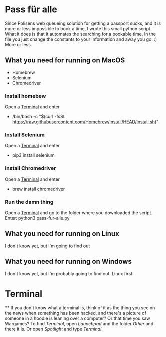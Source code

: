 # Pass für alle

Since Polisens web queueing solution for getting a passport sucks, and it is more or less impossible to book a time, I wrote this small python script. What it does is that it automates the searching for a bookable time. In the file you just change the constants to your information and away you go. :) More or less.

## What you need for running on MacOS

* Homebrew
* Selenium
* Chromedriver

### Install homebew
Open a [Terminal](#terminal) and enter
* /bin/bash -c "$(curl -fsSL https://raw.githubusercontent.com/Homebrew/install/HEAD/install.sh)"

### Install Selenium
Open a [Terminal](#terminal) and enter
* pip3 install selenium

### Install Chromedriver
Open a [Terminal](#terminal) and enter
* brew install chromedriver

### Run the damn thing
Open a [Terminal](#terminal) and go to the folder where you downloaded the script. Enter: python3 pass-fur-alle.py

## What you need for running on Linux

I don't know yet, but I'm going to find out

## What you need for running on Windows

I don't know yet, but I'm probably going to find out. Linux first.

# Terminal
** If you don't know what a terminal is, think of it as the thing you see on the news when something has been hacked, and there's a picture of someone in a hoodie is leaning over a computer? Or that time you saw Wargames?
To find *Terminal*, open *Launchpad* and the folder *Other* and there it is. Or open *Spotlight* and type *Terminal*.
